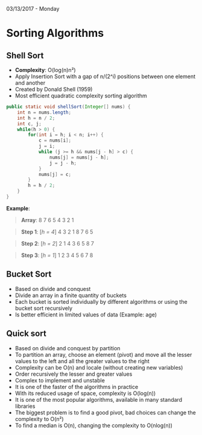 03/13/2017 - Monday

# Sorting Algorithms

## Shell Sort

* **Complexity**: O(log(n)n²)
* Apply Insertion Sort with a gap of n/(2^i) positions between one element and another
* Created by Donald Shell (1959)
* Most efficient quadratic complexity sorting algorithm

```Java
public static void shellSort(Integer[] nums) {
	int n = nums.length;
	int h = n / 2;
	int c, j;
	while(h > 0) {
		for(int i = h; i < n; i++) {
			c = nums[i];
			j = i;
			while (j >= h && nums[j - h] > c) {
				nums[j] = nums[j - h];
				j = j - h;
			}
			nums[j] = c;
		}
		h = h / 2;
	}
}
```

**Example**:

> **Array**: 8 7 6 5 4 3 2 1

> **Step 1**: [_h = 4_] 4 3 2 1 8 7 6 5

> **Step 2**: [_h = 2_] 2 1 4 3 6 5 8 7

> **Step 3**: [_h = 1_] 1 2 3 4 5 6 7 8

## Bucket Sort

* Based on divide and conquest
* Divide an array in a finite quantity of buckets
* Each bucket is sorted individually by different algorithms or using the bucket sort recursively
* Is better efficient in limited values of data (Example: age)

## Quick sort

* Based on divide and conquest by partition
* To partition an array, choose an element (pivot) and move all the lesser values to the left and all the greater values to the right
* Complexity can be O(n) and locale (without creating new variables)
* Order recursively the lesser and greater values
* Complex to implement and unstable
* It is one of the faster of the algorithms in practice
* With its reduced usage of space, complexity is O(log(n))
* It is one of the most popular algorithms, available in many standard libraries
* The biggest problem is to find a good pivot, bad choices can change the complexity to O(n²)
* To find a median is O(n), changing the complexity to O(nlog(n))
